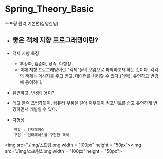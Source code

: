 # Spring_Theory_Basic
스프링 원리 기본편(김영한님)
<br>
* <h2>좋은 객체 지향 프로그래밍이란?</h2>
 * 객체 지향 특징
   * 추상화, 캡슐화, 상속, 다형성
   * 객체 지향 프로그래밍이란 "객체"들의 모임으로 파악하고자 하는 것이다. 각각의 객체는 메시지를 주고 받고, 데이터를 처리할 수 있다.(협력), 유연하고 변경에 용이하다.

 * 유연하고, 변경이 용이?
  * 레고 블럭 조립하듯이, 컴퓨터 부품을 갈아 끼우듯이 컴포넌트를 쉽고 유연하게 변경하면서 개발할 수 있다.
 
 * 다형성
 
```
    역할 : 인터페이스
    구현 : 인터페이스를 구현한 객체
```
<img src="./img/스프링.png width = "100px" height = "50px"><img src="./img/스프링2.png width = "100px" height = "50px"></img>

